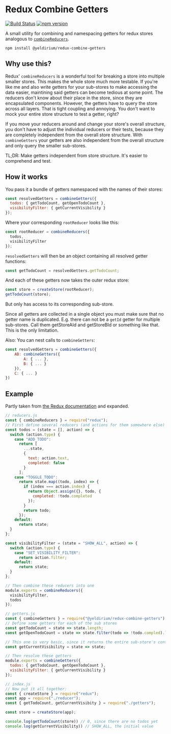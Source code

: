 # Redux Combine Getters

[![Build Status](https://travis-ci.org/yeldiRium/redux-combine-getters.svg?branch=master)](https://travis-ci.org/yeldiRium/redux-combine-getters)
[![npm version](http://img.shields.io/npm/v/@yeldirium/redux-combine-getters.svg?style=flat)](https://npmjs.org/package/@yeldirium/redux-combine-getters "View this project on npm")

A small utility for combining and namespacing getters for redux stores analogous to [`combineReducers`](https://redux.js.org/api/combinereducers).

```
npm install @yeldirium/redux-combine-getters
```

## Why use this?

Redux' `combineReducers` is a wonderful tool for breaking a store into multiple
smaller stores. This makes the whole store much more testable. If you're like me
and also write getters for your sub-stores to make accessing the data easier,
maintining said getters can become tedious at some point. The reducers don't
know about their place in the store, since they are encapsulated components.
However, the getters have to query the store across all layers. That is tight
coupling and annoying. You don't want to mock your entire store structure to
test a getter, right?

If you move your reducers around and change your store's overall structure, you
don't have to adjust the individual reducers or their tests, because they are
completely independent from the overall store structure. With `combineGetters`
your getters are also independent from the overall structure and only query the
smaller sub-stores.

TL;DR: Make getters independent from store structure. It's easier to comprehend
and test.

## How it works

You pass it a bundle of getters namespaced with the names of their stores:

```js
const resolvedGetters = combineGetters({
  todos: { getTodoCount, getOpenTodoCount },
  visibilityFilter: { getCurrentVisibility }
});
```

Where your corresponding `rootReducer` looks like this:

```js
const rootReducer = combineReducers({
  todos,
  visibilityFilter
});
```

`resolvedGetters` will then be an object containing all resolved getter functions:

```js
const getTodoCount = resolvedGetters.getTodoCount;
```

And each of these getters now takes the outer redux store:

```js
const store = createStore(rootReducer);
getTodoCount(store);
```

But only has access to its corresponding sub-store.

Since all getters are collected in a single object you must make sure that no
getter name is duplicated. E.g. there can not be a `getId` getter for multiple
sub-stores. Call them getStoreAId and getStoreBId or something like that. This
is the only limitation.

Also: You can nest calls to `combineGetters`:

```js
const resolvedGetters = combineGetters({
    AB: combineGetters({
        A: { ... },
        B: { ... }
    }),
    C: { ... }
})
```

## Example

Partly taken from [the Redux documentation](https://redux.js.org/basics/reducers#splitting-reducers)
and expanded.

```js
// reducers.js
const { combineReducers } = require("redux");
// First define several reducers (and actions for them somewhere else)
const todos = (state = [], action) => {
  switch (action.type) {
    case "ADD_TODO":
      return [
        ...state,
        {
          text: action.text,
          completed: false
        }
      ];
    case "TOGGLE_TODO":
      return state.map((todo, index) => {
        if (index === action.index) {
          return Object.assign({}, todo, {
            completed: !todo.completed
          });
        }
        return todo;
      });
    default:
      return state;
  }
};

const visibilityFilter = (state = "SHOW_ALL", action) => {
  switch (action.type) {
    case "SET_VISIBILITY_FILTER":
      return action.filter;
    default:
      return state;
  }
};

// Then combine these reducers into one
module.exports = combineReducers({
  visibilityFilter,
  todos
});

// getters.js
const { combineGetters } = require("@yeldirium/redux-combine-getters");
// Define some getters for each of the sub stores
const getTodoCount = state => state.length;
const getOpenTodoCount = state => state.filter(todo => !todo.compled).length;

// This one is very basic, since it returns the entire sub-store's content
const getCurrentVisibility = state => state;

// Then resolve these getters
module.exports = combineGetters({
  todos: { getTodoCount, getOpenTodoCount },
  visibilityFilter: { getCurrentVisibility }
});

// index.js
// Now put it all together:
const { createStore } = require("redux");
const app = require("./reducer");
const { getTodoCount, getCurrentVisibity } = require("./getters");

const store = createStore(app);

console.log(getTodoCount(store)) // 0, since there are no todos yet
console.log(getCurrentVisibility)) // SHOW_ALL, the initial value
```
